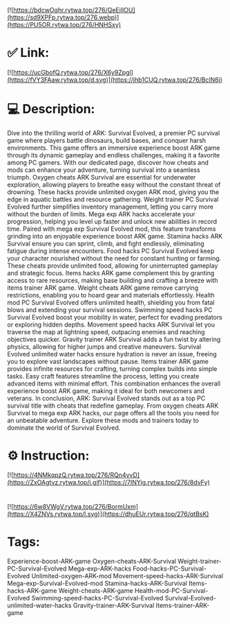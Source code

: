 [![https://bdcwOqhr.rytwa.top/276/QeEjIlOU](https://sd9XPFp.rytwa.top/276.webp)](https://PU5OR.rytwa.top/276/HNHSxy)
# ✅ Link:
[![https://ucGbofQ.rytwa.top/276/X6y9Zpgl](https://fVY3FAaw.rytwa.top/d.svg)](https://jhb1CUQ.rytwa.top/276/BclN6j)
# 💻 Description:
Dive into the thrilling world of ARK: Survival Evolved, a premier PC survival game where players battle dinosaurs, build bases, and conquer harsh environments. This game offers an immersive experience boost ARK game through its dynamic gameplay and endless challenges, making it a favorite among PC gamers. With our dedicated page, discover how cheats and mods can enhance your adventure, turning survival into a seamless triumph.
Oxygen cheats ARK Survival are essential for underwater exploration, allowing players to breathe easy without the constant threat of drowning. These hacks provide unlimited oxygen ARK mod, giving you the edge in aquatic battles and resource gathering. Weight trainer PC Survival Evolved further simplifies inventory management, letting you carry more without the burden of limits.
Mega exp ARK hacks accelerate your progression, helping you level up faster and unlock new abilities in record time. Paired with mega exp Survival Evolved mod, this feature transforms grinding into an enjoyable experience boost ARK game. Stamina hacks ARK Survival ensure you can sprint, climb, and fight endlessly, eliminating fatigue during intense encounters.
Food hacks PC Survival Evolved keep your character nourished without the need for constant hunting or farming. These cheats provide unlimited food, allowing for uninterrupted gameplay and strategic focus. Items hacks ARK game complement this by granting access to rare resources, making base building and crafting a breeze with items trainer ARK game.
Weight cheats ARK game remove carrying restrictions, enabling you to hoard gear and materials effortlessly. Health mod PC Survival Evolved offers unlimited health, shielding you from fatal blows and extending your survival sessions. Swimming speed hacks PC Survival Evolved boost your mobility in water, perfect for evading predators or exploring hidden depths.
Movement speed hacks ARK Survival let you traverse the map at lightning speed, outpacing enemies and reaching objectives quicker. Gravity trainer ARK Survival adds a fun twist by altering physics, allowing for higher jumps and creative maneuvers. Survival Evolved unlimited water hacks ensure hydration is never an issue, freeing you to explore vast landscapes without pause.
Items trainer ARK game provides infinite resources for crafting, turning complex builds into simple tasks. Easy craft features streamline the process, letting you create advanced items with minimal effort. This combination enhances the overall experience boost ARK game, making it ideal for both newcomers and veterans.
In conclusion, ARK: Survival Evolved stands out as a top PC survival title with cheats that redefine gameplay. From oxygen cheats ARK Survival to mega exp ARK hacks, our page offers all the tools you need for an unbeatable adventure. Explore these mods and trainers today to dominate the world of Survival Evolved.

# ⚙️ Instruction:
[![https://4NMkqpzQ.rytwa.top/276/RQn4vvD](https://ZxOAgtvz.rytwa.top/i.gif)](https://7INYig.rytwa.top/276/8dvFy)
#
[![https://6w8VWgV.rytwa.top/276/BormUxm](https://X4ZNVs.rytwa.top/l.svg)](https://dhuEUr.rytwa.top/276/qtBsK)
# Tags:
Experience-boost-ARK-game Oxygen-cheats-ARK-Survival Weight-trainer-PC-Survival-Evolved Mega-exp-ARK-hacks Food-hacks-PC-Survival-Evolved Unlimited-oxygen-ARK-mod Movement-speed-hacks-ARK-Survival Mega-exp-Survival-Evolved-mod Stamina-hacks-ARK-Survival Items-hacks-ARK-game Weight-cheats-ARK-game Health-mod-PC-Survival-Evolved Swimming-speed-hacks-PC-Survival-Evolved Survival-Evolved-unlimited-water-hacks Gravity-trainer-ARK-Survival Items-trainer-ARK-game





